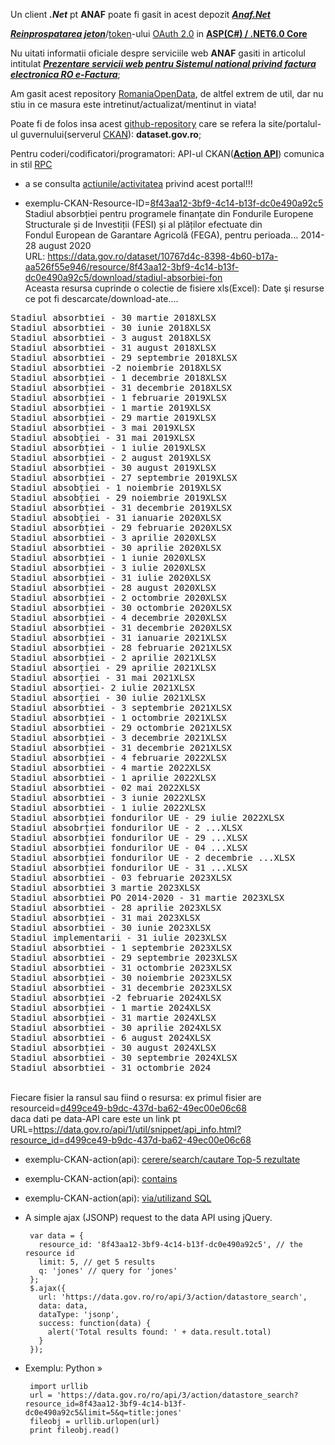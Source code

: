 Un client ***.Net*** pt **ANAF** poate fi gasit in acest depozit [***Anaf.Net***](https://github.com/sibies/Anaf.Net)

[***Reinprospatarea jeton***](https://code-maze.com/using-refresh-tokens-in-asp-net-core-authentication/)/[token](https://code-maze.com/using-refresh-tokens-in-asp-net-core-authentication/)-ului [OAuth 2.0](https://www.techmeet360.com/blog/refresh-token-in-web-api/) in [**ASP(C#) / .NET6.0 Core**](https://github.com/CodeMazeBlog/aspnetcore-jwt-auth/tree/aspnetcore-jwt-auth-refresh-tokens)

Nu uitati informatii oficiale despre serviciile web **ANAF** gasiti in articolul intitulat [***Prezentare servicii web pentru Sistemul national privind factura electronica RO e-Factura***](https://mfinante.gov.ro/static/10/eFactura/prezentare%20apeluri%20API%20E-factura.pdf);

Am gasit acest repository [RomaniaOpenData](https://github.com/ignatandrei/RomaniaOpenData/tree/master), de altfel extrem de util, dar nu stiu in ce masura este intretinut/actualizat/mentinut in viata!

Poate fi de folos insa acest [github-repository](https://github.com/GSA/data.gov?tab=readme-ov-file) care se refera la site/portalul-ul guvernului(serverul [CKAN](https://demo.ckan.org/ro/about)): **dataset.gov.ro**; 

Pentru coderi/codificatori/programatori: API-ul CKAN([**Action API**](https://docs.ckan.org/en/2.9/api/)) comunica in stil [RPC](https://en.wikipedia.org/wiki/Remote_procedure_call)

- a se consulta [actiunile/activitatea](https://data.gov.ro/ro/api/1/util/snippet/api_info.html?resource_id=8f43aa12-3bf9-4c14-b13f-dc0e490a92c5) privind acest portal!!!

- exemplu-CKAN-Resource-ID=[8f43aa12-3bf9-4c14-b13f-dc0e490a92c5](https://data.gov.ro/dataset/stadiul-absorbtiei-fondurilor-europene/resource/8f43aa12-3bf9-4c14-b13f-dc0e490a92c5)
  <br/>Stadiul absorbției pentru programele finanțate din Fondurile Europene Structurale și de Investiții (FESI) și al plăților efectuate din
  <br/>Fondul European de Garantare Agricolă (FEGA), pentru perioada... 2014-28 august 2020
  <br/>URL:  https://data.gov.ro/dataset/10767d4c-8398-4b60-b17a-aa526f55e946/resource/8f43aa12-3bf9-4c14-b13f-dc0e490a92c5/download/stadiul-absorbiei-fon
  <br/>Aceasta resursa cuprinde o colectie de fisiere xls(Excel):     Date şi resurse ce pot fi descarcate/download-ate....
<pre>
Stadiul absorbtiei - 30 martie 2018XLSX
Stadiul absorbtiei - 30 iunie 2018XLSX
Stadiul absorbtiei - 3 august 2018XLSX
Stadiul absorbtiei - 31 august 2018XLSX
Stadiul absorbtiei - 29 septembrie 2018XLSX
Stadiul absorbtiei -2 noiembrie 2018XLSX
Stadiul absorbției - 1 decembrie 2018XLSX
Stadiul absorbției - 31 decembrie 2018XLSX
Stadiul absorbției - 1 februarie 2019XLSX
Stadiul absorbției - 1 martie 2019XLSX
Stadiul absorbției - 29 martie 2019XLSX
Stadiul absorbției - 3 mai 2019XLSX
Stadiul absobției - 31 mai 2019XLSX
Stadiul absorbției - 1 iulie 2019XLSX
Stadiul absorbției - 2 august 2019XLSX
Stadiul absorbției - 30 august 2019XLSX
Stadiul absorbției - 27 septembrie 2019XLSX
Stadiul absobției - 1 noiembrie 2019XLSX
Stadiul absobției - 29 noiembrie 2019XLSX
Stadiul absorbției - 31 decembrie 2019XLSX
Stadiul absobției - 31 ianuarie 2020XLSX
Stadiul absorbției - 29 februarie 2020XLSX
Stadiul absorbtiei - 3 aprilie 2020XLSX
Stadiul absorbtiei - 30 aprilie 2020XLSX
Stadiul absorbției - 1 iunie 2020XLSX
Stadiul absorbției - 3 iulie 2020XLSX
Stadiul absorbției - 31 iulie 2020XLSX
Stadiul absorbției - 28 august 2020XLSX
Stadiul absorbției - 2 octombrie 2020XLSX
Stadiul absorbției - 30 octombrie 2020XLSX
Stadiul absorbției - 4 decembrie 2020XLSX
Stadiul absorbției - 31 decembrie 2020XLSX
Stadiul absorbției - 31 ianuarie 2021XLSX
Stadiul absorbției - 28 februarie 2021XLSX
Stadiul absorbției - 2 aprilie 2021XLSX
Stadiul absorției - 29 aprilie 2021XLSX
Stadiul absorției - 31 mai 2021XLSX
Stadiul absorției- 2 iulie 2021XLSX
Stadiul absorției - 30 iulie 2021XLSX
Stadiul absorbtiei - 3 septembrie 2021XLSX
Stadiul absorbției - 1 octombrie 2021XLSX
Stadiul absorbtiei - 29 octombrie 2021XLSX
Stadiul absorbției - 3 decembrie 2021XLSX
Stadiul absorbției - 31 decembrie 2021XLSX
Stadiul absorbției - 4 februarie 2022XLSX
Stadiul absorbtiei - 4 martie 2022XLSX
Stadiul absorbtiei - 1 aprilie 2022XLSX
Stadiul absorbtiei - 02 mai 2022XLSX
Stadiul absorbtiei - 3 iunie 2022XLSX
Stadiul absorbtiei - 1 iulie 2022XLSX
Stadiul absorbției fondurilor UE - 29 iulie 2022XLSX
Stadiul absobrției fondurilor UE - 2 ...XLSX
Stadiul absorbției fondurilor UE - 29 ...XLSX
Stadiul absorbției fondurilor UE - 04 ...XLSX
Stadiul absorbției fondurilor UE - 2 decembrie ...XLSX
Stadiul absorbției fondurilor UE - 31 ...XLSX
Stadiul absorbtiei - 03 februarie 2023XLSX
Stadiul absorbtiei 3 martie 2023XLSX
Stadiul absorbtiei PO 2014-2020 - 31 martie 2023XLSX
Stadiul absorbtiei - 28 aprilie 2023XLSX
Stadiul absorbției - 31 mai 2023XLSX
Stadiul absorbtiei - 30 iunie 2023XLSX
Stadiul implementarii - 31 iulie 2023XLSX
Stadiul absorbtiei - 1 septembrie 2023XLSX
Stadiul absorbtiei - 29 septembrie 2023XLSX
Stadiul absorbtiei - 31 octombrie 2023XLSX
Stadiul absorbției - 30 noiembrie 2023XLSX
Stadiul absorbtiei - 31 decembrie 2023XLSX
Stadiul absorbției -2 februarie 2024XLSX
Stadiul absorbției - 1 martie 2024XLSX
Stadiul absorbției - 31 martie 2024XLSX
Stadiul absorbtiei - 30 aprilie 2024XLSX
Stadiul absorbtiei - 6 august 2024XLSX
Stadiul absorbției - 30 august 2024XLSX
Stadiul absorbtiei - 30 septembrie 2024XLSX
Stadiul absorbtiei - 31 octombrie 2024</pre>
  <br/>Fiecare fisier la ransul sau fiind o resursa: ex primul fisier are resourceid=[d499ce49-b9dc-437d-ba62-49ec00e06c68](https://data.gov.ro/dataset/stadiul-absorbtiei-fondurilor-europene/resource/d499ce49-b9dc-437d-ba62-49ec00e06c68)
  <br> daca dati pe data-API care este un link pt URL=https://data.gov.ro/api/1/util/snippet/api_info.html?resource_id=d499ce49-b9dc-437d-ba62-49ec00e06c68

- exemplu-CKAN-action(api): [cerere/search/cautare Top-5 rezultate](https://data.gov.ro/ro/api/3/action/datastore_search?resource_id=8f43aa12-3bf9-4c14-b13f-dc0e490a92c5&limit=5)
- exemplu-CKAN-action(api): [contains](https://data.gov.ro/ro/api/3/action/datastore_search?q=jones&resource_id=8f43aa12-3bf9-4c14-b13f-dc0e490a92c5)
- exemplu-CKAN-action(api): [via/utilizand SQL](https://data.gov.ro/ro/api/3/action/datastore_search_sql?sql=SELECT+*+from+"8f43aa12-3bf9-4c14-b13f-dc0e490a92c5"+WHERE+title+LIKE+'jones')

 - A simple ajax (JSONP) request to the data API using jQuery.

        var data = {
          resource_id: '8f43aa12-3bf9-4c14-b13f-dc0e490a92c5', // the resource id
          limit: 5, // get 5 results
          q: 'jones' // query for 'jones'
        };
        $.ajax({
          url: 'https://data.gov.ro/ro/api/3/action/datastore_search',
          data: data,
          dataType: 'jsonp',
          success: function(data) {
            alert('Total results found: ' + data.result.total)
          }
        });

 - Exemplu: Python »
   
        import urllib
        url = 'https://data.gov.ro/ro/api/3/action/datastore_search?resource_id=8f43aa12-3bf9-4c14-b13f-dc0e490a92c5&limit=5&q=title:jones'  
        fileobj = urllib.urlopen(url)
        print fileobj.read()
